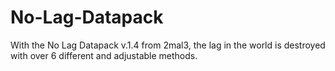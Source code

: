 # No-Lag-Datapack
With the No Lag Datapack v.1.4 from 2mal3, the lag in the world is destroyed with over 6 different and adjustable methods.
